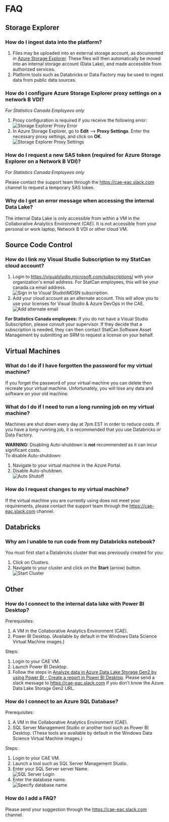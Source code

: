 # FAQ 

## Storage Explorer

### How do I ingest data into the platform?
1. Files may be uploaded into an external storage account, as documented in [Azure Storage Explorer](StorageExplorer.md). These files will then automatically be moved into an internal storage account (Data Lake), and made accessible from authorized services.
2. Platform tools such as Databricks or Data Factory may be used to ingest data from public data sources.

### How do I configure Azure Storage Explorer proxy settings on a network B VDI?
_For Statistics Canada Employees only_
1. Proxy configuration is required if you receive the following error:  
![Storage Explorer Proxy Error](images/StorageExplorerError.png)  
1. In Azure Storage Explorer, go to **Edit** --> **Proxy Settings**. Enter the necessary proxy settings, and click on **OK**.  
![Storage Explorer Proxy Settings](images/StorageExplorerProxy.png)  

### How do I request a new SAS token (required for Azure Storage Explorer on a Network B VDI)?
_For Statistics Canada Employees only_

Please contact the support team through the https://cae-eac.slack.com channel to request a temporary SAS token.

### Why do I get an error message when accessing the internal Data Lake?
The internal Data Lake is only accessible from within a VM in the Collaborative Analytics Environment (CAE). It is not accessible from your personal or work laptop, Network B VDI or other cloud VM.

## Source Code Control

### How do I link my Visual Studio Subscription to my StatCan cloud account?
1. Login to https://visualstudio.microsoft.com/subscriptions/ with your organization's email address. For StatCan employees, this will be your canada.ca email address.  
![Sign in to Visual Studio\MDSN subscription](images/AzureSubscription.png).  
2. Add your cloud account as an alternate account.  This will allow you to use your licenses for Visual Studio & Azure DevOps in the CAE.  
![Add alternate email](images/AlternateAccount.png)

**For Statistics Canada employees:**  If you do not have a Visual Studio Subscription, please consult your supervisor. If they decide that a subscription is needed, they can then contact StatCan Software Asset Management by submitting an SRM to request a license on your behalf.

## Virtual Machines

### What do I do if I have forgotten the password for my virtual machine?
If you forget the password of your virtual machine you can delete then recreate your virtual machine. Unfortunately, you will lose any data and software on your old machine.

### What do I do if I need to run a long running job on my virtual machine?
Machines are shut down every day at 7pm EST in order to reduce costs. If you have a long-running job, it is recommended that you use Databricks or Data Factory.

**WARNING:** Disabling Auto-shutdown is **not** recommended as it can incur significant costs.  
To disable Auto-shutdown:  
1. Navigate to your virtual machine in the Azure Portal.
2. Disable Auto-shutdown.  
![Auto Shutoff](images/VirtualMachineAutoShutoff.png)  

### How do I request changes to my virtual machine?
If the virtual machine you are currently using does not meet your requirements, please contact the support team through the https://cae-eac.slack.com channel. 

## Databricks

### Why am I unable to run code from my Databricks notebook?
You must first start a Databricks cluster that was previously created for you:
1. Click on Clusters.  
2. Navigate to your cluster and click on the **Start** (arrow) button.  
![Start Cluster](images/DataBricksStartCluster2.png)

## Other

### How do I connect to the internal data lake with Power BI Desktop?
Prerequisites:
1. A VM in the Collaborative Analytics Environment (CAE).
1. Power BI Desktop. (Available by default in the Windows Data Science Virtual Machine images.)

Steps:
1. Login to your CAE VM.  
1. Launch Power BI Desktop.  
1. Follow the steps in [Analyze data in Azure Data Lake Storage Gen2 by using Power BI - Create a report in Power BI Desktop](https://docs.microsoft.com/en-us/power-query/connectors/datalakestorage#create-a-report-in-power-bi-desktop). Please send a slack message to https://cae-eac.slack.com if you don't know the Azure Data Lake Storage Gen2 URL. 

### How do I connect to an Azure SQL Database?
Prerequisites:
1. A VM in the Collaborative Analytics Environment (CAE).
1. SQL Server Management Studio or another tool such as Power BI Desktop. (These tools are available by default in the Windows Data Science Virtual Machine images.)

Steps:
1. Login to your CAE VM.  
1. Launch a tool such as SQL Server Management Studio.  
1. Enter your SQL Server server Name.  
![SQL Server Login](images/SQLServer1.png)  
1. Enter the database name.  
![Specify database name](images/SQLServer2.png)  

### How do I add a FAQ?
Please send your suggestion through the https://cae-eac.slack.com channel.
